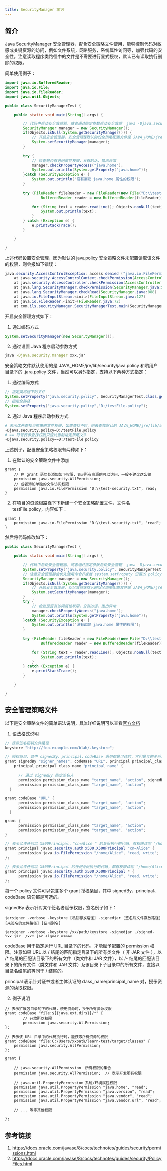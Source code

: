 ```yaml
---
title: SecurityManager 笔记
---
```


## 简介
Java SecurityManager 安全管理器，配合安全策略文件使用，能够控制代码对敏感或关键资源的访问，例如文件系统，网络服务，系统属性访问等，加强代码的安全性。注意读取程序类路径中的文件是不需要进行显式授权，默认已有读取执行删除的权限。

简单使用例子：
```java
import java.io.BufferedReader;
import java.io.File;
import java.io.FileReader;
import java.util.Objects;

public class SecurityManagerTest {

    public static void main(String[] args) {

        // 代码中启动安全管理器，或者通过指定参数启动安全管理  java -Djava.security.manager xxx.jar
	    SecurityManager manager = new SecurityManager();
	    if(Objects.isNull(System.getSecurityManager())) {
            // 开启安全管理器，安全管理器默认的安全策略配置文件是 JAVA_HOME/jre/lib/security/java.policy
	    	System.setSecurityManager(manager);
	    }
	    
	    try {
	    	// 检查是否有访问属性权限，没有的话，抛出异常
	    	manager.checkPropertyAccess("java.home");
	    	System.out.println(System.getProperty("java.home"));
	    }catch (SecurityException e) {
	    	System.out.println("没有读取 java.home 属性的权限");
		}
	    	
		try (FileReader fileReader = new FileReader(new File("D:\\test-security.txt"));
				BufferedReader reader = new BufferedReader(fileReader)) {

			for (String text = reader.readLine(); Objects.nonNull(text); text = reader.readLine()) {
				System.out.println(text);
			}
		} catch (Exception e) {
			e.printStackTrace();
		}

	}

}
```
上述代码设置安全管理，因为默认的 java.policy 安全策略文件未配置读取该文件的权限，则会报如下错误：
```java
java.security.AccessControlException: access denied ("java.io.FilePermission" "D:\test-security.txt" "read")
	at java.security.AccessControlContext.checkPermission(AccessControlContext.java:457)
	at java.security.AccessController.checkPermission(AccessController.java:884)
	at java.lang.SecurityManager.checkPermission(SecurityManager.java:549)
	at java.lang.SecurityManager.checkRead(SecurityManager.java:888)
	at java.io.FileInputStream.<init>(FileInputStream.java:127)
	at java.io.FileReader.<init>(FileReader.java:72)
	at com.ils.securityManager.SecurityManagerTest.main(SecurityManagerTest.java:16)
```

开启安全管理方式如下：
1. 通过编码方式
```java
System.setSecurityManager(new SecurityManager());
```
2. 通过设置 Java 程序启动参数方式
```bash
java -Djava.security.manager xxx.jar
```

安全策略文件默认使用的是 JAVA_HOME/jre/lib/security/java.policy 和哟用户目录下的 .jara.policy 文件，当然可以另外指定，支持以下两种方式指定：
1. 通过编码方式
```java
// 指定类路径下的文件
System.setProperty("java.security.policy", SecurityManagerTest.class.getResource("/")+"testFile.policy");
// 指定全路径
System.setProperty("java.security.policy","D:/testFile.policy");
```
2. 通过 Java 程序启动参数方式
```bash
# 表示优先查找当前策略文件权限，如果查找不到，则去查找默认的 JAVA_HOME/jre/lib/security/java.policy 安全策略文件
-Djava.security.policy=D:/testFile.policy
# == 符号表示查找权限只查找当前指定策略文件
-Djava.security.policy==D:/testFile.policy
```

上述例子，配置安全策略权限有两种如下：
1. 在默认的安全策略文件中添加
```
grant { 
    // 在 grant 语句处添加如下权限，表示所有资源的可以访问，一般不建议这么做
    permission java.security.AllPermission;
    // 或者添加单独的文件访问权限
    permission java.io.FilePermission "D:\\test-security.txt", read;
}
```
2. 在项目的资源根路径下下新建一个安全策略配置文件，文件名 testFile.policy，内容如下：
```
grant { 
    permission java.io.FilePermission "D:\\test-security.txt", "read";
}
```
然后将代码修改如下：
```java
public class SecurityManagerTest {

    public static void main(String[] args) {

        // 代码中启动安全管理器，或者通过指定参数启动安全管理  java -Djava.security.manager -Djava.security.policy=xxx/xx/my.policy   xxx.jar
        System.setProperty("java.security.policy", SecurityManagerTest.class.getResource("/")+"testFile.policy");
        // 注意安全管理器会优先使用命令行或者 system.setPropety 设置的 policy 文件，如果权限不匹配在去查找默认的策略文件
	    SecurityManager manager = new SecurityManager();
	    if(Objects.isNull(System.getSecurityManager())) {
            // 开启安全管理器，安全管理器默认的安全策略配置文件是 JAVA_HOME/jre/lib/security/java.policy
	    	System.setSecurityManager(manager);
	    }
	    try {
	    	// 检查是否有访问属性权限，没有的话，抛出异常
	    	manager.checkPropertyAccess("java.home");
	    	System.out.println(System.getProperty("java.home"));
	    }catch (SecurityException e) {
	    	System.out.println("没有读取 java.home 属性的权限");
		}
	    	
		try (FileReader fileReader = new FileReader(new File("D:\\test-security.txt"));
				BufferedReader reader = new BufferedReader(fileReader)) {

			for (String text = reader.readLine(); Objects.nonNull(text); text = reader.readLine()) {
				System.out.println(text);
			}
		} catch (Exception e) {
			e.printStackTrace();
		}

	}

}
```


## 安全管理策略文件
以下是安全策略文件的简单语法说明，具体详细说明可以查看[官方文档](https://docs.oracle.com/javase/8/docs/technotes/guides/security/PolicyFiles.html)

1. 语法格式说明
```java
// 表示签名秘钥文件路径
keystore "http://foo.example.com/blah/.keystore";

// 授权条目，其中 signedBy、principal、codeBase 语句都是可选的，它们是与的关系。
grant signedBy "signer_names", codeBase "URL", principal principal_class_name "principal_name", 
    principal principal_class_name "principal_name" {
    
      // 通过 signedBy 指定签名人
      permission permission_class_name "target_name", "action", signedBy "signer_names";;
      permission permission_class_name "target_name", "action";
  }

grant codeBase "URL" {
      permission permission_class_name "target_name", "action";
      permission permission_class_name "target_name", "action";
  }

grant {
      permission permission_class_name "target_name", "action";
      permission permission_class_name "target_name", "action";
}

// 表示允许任何以 X500Principal，"cn=Alice " 的身份执行的代码，有权限读写 "/home/Alice" 资源
grant principal javax.security.auth.x500.X500Principal "cn=Alice" {
      permission java.io.FilePermission "/home/Alice", "read, write";
};

// 表示允许任何以 X500Principal 的任何身份执行的代码，都有权限读写 "/home/Alice" 资源
grant principal javax.security.auth.x500.X500Principal * {
      permission java.io.FilePermission "/home/Alice", "read, write";
};

```
每一个 policy 文件可以包含多个 grant 授权条目，其中 signedBy、principal、codeBase 语句都是可选的。

signedBy 表示针对某个签名者赋予权限，签名例子如下：
```
jarsigner -verbose -keystore [私钥存放路径] -signedjar [签名后文件存放路径] [未签名的文件路径] [证书别名]

jarsigner -verbose -keystore /xx/path/keystore -signedjar ./signed-xxx.jar ./xxx.jar signer_names

```
codeBase 用于指定运行 URL 目录下的代码，才能赋予配置的 permission 权限。注意如果 URL 以 / 结尾的匹配指定目录下的所有类文件（ 非 JAR 文件 ），以  /*  结尾的匹配该目录下的所有文件（类文件和 JAR 文件），以 /- 结尾的匹配该目录下的所有文件（类文件和 JAR 文件）及该目录下子目录中的所有文件，直接以目录名结尾的等同于 / 结尾的。 

principal 表示针对证书或者主体认证的 class_name/principal_name 对，授予资源的读取权限。

2. 例子说明
```
// 表示扩展包目录的下的代码，使用资源时，授予所有资源权限
grant codeBase "file:${{java.ext.dirs}}/*" {
        // 开放所以权限
        permission java.security.AllPermission;
};

// 表示该 URL 目录中的代码执行时，能获取所有资源的权限
grant codeBase "file:C:/Users/xxpath/learn-test/target/classes" { 
    permission java.security.AllPermission;
};

grant {
   
    // java.security.AllPermission  所有权限的集合
    permission java.security.AllPermission;  // 表示开发所有权限

    // java.util.PropertyPermission 系统/环境属性权限 
    permission java.util.PropertyPermission "java.home", "read";
    permission java.util.PropertyPermission "java.version", "read";
    permission java.util.PropertyPermission "java.vendor", "read";
    permission java.util.PropertyPermission "java.vendor.url", "read";

    // ... 等等其他权限

};

```


## 参考链接
1. https://docs.oracle.com/javase/8/docs/technotes/guides/security/permissions.html
2. https://docs.oracle.com/javase/8/docs/technotes/guides/security/PolicyFiles.html